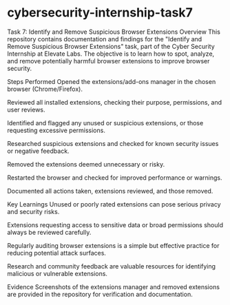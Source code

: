 # cybersecurity-internship-task7
Task 7: Identify and Remove Suspicious Browser Extensions
Overview
This repository contains documentation and findings for the "Identify and Remove Suspicious Browser Extensions" task, part of the Cyber Security Internship at Elevate Labs. The objective is to learn how to spot, analyze, and remove potentially harmful browser extensions to improve browser security.

Steps Performed
Opened the extensions/add-ons manager in the chosen browser (Chrome/Firefox).

Reviewed all installed extensions, checking their purpose, permissions, and user reviews.

Identified and flagged any unused or suspicious extensions, or those requesting excessive permissions.

Researched suspicious extensions and checked for known security issues or negative feedback.

Removed the extensions deemed unnecessary or risky.

Restarted the browser and checked for improved performance or warnings.

Documented all actions taken, extensions reviewed, and those removed.

Key Learnings
Unused or poorly rated extensions can pose serious privacy and security risks.

Extensions requesting access to sensitive data or broad permissions should always be reviewed carefully.

Regularly auditing browser extensions is a simple but effective practice for reducing potential attack surfaces.

Research and community feedback are valuable resources for identifying malicious or vulnerable extensions.

Evidence
Screenshots of the extensions manager and removed extensions are provided in the repository for verification and documentation.
